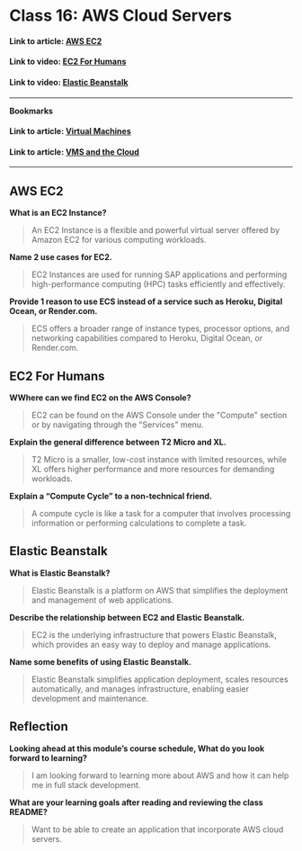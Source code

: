 # Class 16: AWS Cloud Servers

#### Link to article: [AWS EC2](https://aws.amazon.com/ec2/)

#### Link to video: [EC2 For Humans](https://www.youtube.com/watch?v=lZMkgOMYYIg)

#### Link to video: [Elastic Beanstalk](https://www.youtube.com/watch?v=SrwxAScdyT0)

***

**Bookmarks**

#### Link to article: [Virtual Machines](https://www.youtube.com/watch?v=yIVXjl4SwVo)

#### Link to article: [VMS and the Cloud](https://www.youtube.com/watch?v=l0DfHUWMjsU)

***

## AWS EC2

**What is an EC2 Instance?**
> An EC2 Instance is a flexible and powerful virtual server offered by Amazon EC2 for various computing workloads.

**Name 2 use cases for EC2.**
> EC2 Instances are used for running SAP applications and performing high-performance computing (HPC) tasks efficiently and effectively.

**Provide 1 reason to use ECS instead of a service such as Heroku, Digital Ocean, or Render.com.**
> ECS offers a broader range of instance types, processor options, and networking capabilities compared to Heroku, Digital Ocean, or Render.com.

## EC2 For Humans

**WWhere can we find EC2 on the AWS Console?**
> EC2 can be found on the AWS Console under the "Compute" section or by navigating through the "Services" menu.

**Explain the general difference between T2 Micro and XL.**
> T2 Micro is a smaller, low-cost instance with limited resources, while XL offers higher performance and more resources for demanding workloads.

**Explain a “Compute Cycle” to a non-technical friend.**
> A compute cycle is like a task for a computer that involves processing information or performing calculations to complete a task.

## Elastic Beanstalk

**What is Elastic Beanstalk?**
> Elastic Beanstalk is a platform on AWS that simplifies the deployment and management of web applications.

**Describe the relationship between EC2 and Elastic Beanstalk.**
> EC2 is the underlying infrastructure that powers Elastic Beanstalk, which provides an easy way to deploy and manage applications.

**Name some benefits of using Elastic Beanstalk.**
> Elastic Beanstalk simplifies application deployment, scales resources automatically, and manages infrastructure, enabling easier development and maintenance.

## Reflection

**Looking ahead at this module’s course schedule, What do you look forward to learning?**
> I am looking forward to learning more about AWS and how it can help me in full stack development. 


**What are your learning goals after reading and reviewing the class README?**
> Want to be able to create an application that incorporate AWS cloud servers.